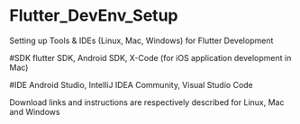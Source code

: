 # Flutter_DevEnv_Setup
Setting up Tools &amp; IDEs (Linux, Mac, Windows) for Flutter Development

#SDK
flutter SDK, Android SDK, X-Code (for iOS application development in Mac)

#IDE
Android Studio, IntelliJ IDEA Community, Visual Studio Code

Download links and instructions are respectively described for Linux, Mac and Windows
